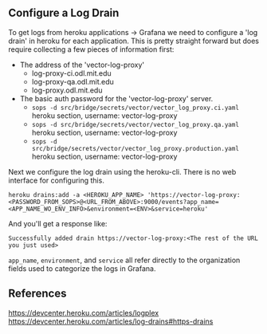## Configure a Log Drain

To get logs from heroku applications -> Grafana we need to configure a 'log drain' in heroku for each application. This is pretty straight forward but does require collecting a few pieces of information first:

- The address of the 'vector-log-proxy'
  - log-proxy-ci.odl.mit.edu
  - log-proxy-qa.odl.mit.edu
  - log-proxy.odl.mit.edu
- The basic auth password for the 'vector-log-proxy' server.
  - `sops -d src/bridge/secrets/vector/vector_log_proxy.ci.yaml`  heroku section, username: vector-log-proxy
  - `sops -d src/bridge/secrets/vector/vector_log_proxy.qa.yaml`  heroku section, username: vector-log-proxy
  - `sops -d src/bridge/secrets/vector/vector_log_proxy.production.yaml`  heroku section, username: vector-log-proxy

Next we configure the log drain using the heroku-cli. There is no web interface for configuring this.

```
heroku drains:add -a <HEROKU_APP_NAME> 'https://vector-log-proxy:<PASSWORD_FROM_SOPS>@<URL_FROM_ABOVE>:9000/events?app_name=<APP_NAME_WO_ENV_INFO>&environment=<ENV>&service=heroku'
```

And you'll get a response like:

```
Successfully added drain https://vector-log-proxy:<The rest of the URL you just used>
```

`app_name`, `environment`, and `service` all refer directly to the organization fields used to categorize the logs in Grafana.

## References

https://devcenter.heroku.com/articles/logplex
https://devcenter.heroku.com/articles/log-drains#https-drains
